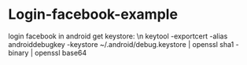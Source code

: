 # Login-facebook-example
login facebook in android 
get  keystore:
\n
 keytool -exportcert -alias androiddebugkey -keystore ~/.android/debug.keystore | openssl sha1 -binary | openssl base64
